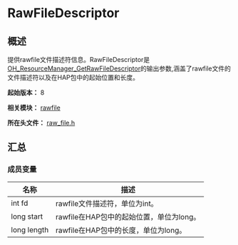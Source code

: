 # RawFileDescriptor

## 概述

提供rawfile文件描述符信息。RawFileDescriptor是[OH_ResourceManager_GetRawFileDescriptor](capi-raw-file-h.md#oh_resourcemanager_getrawfiledescriptor)的输出参数,涵盖了rawfile文件的文件描述符以及在HAP包中的起始位置和长度。

**起始版本：** 8

**相关模块：** [rawfile](capi-rawfile.md)

**所在头文件：** [raw_file.h](capi-raw-file-h.md)

## 汇总

### 成员变量

| 名称 | 描述 |
| -- | -- |
| int fd | rawfile文件描述符，单位为int。 |
| long start | rawfile在HAP包中的起始位置，单位为long。 |
| long length | rawfile在HAP包中的长度，单位为long。 |


